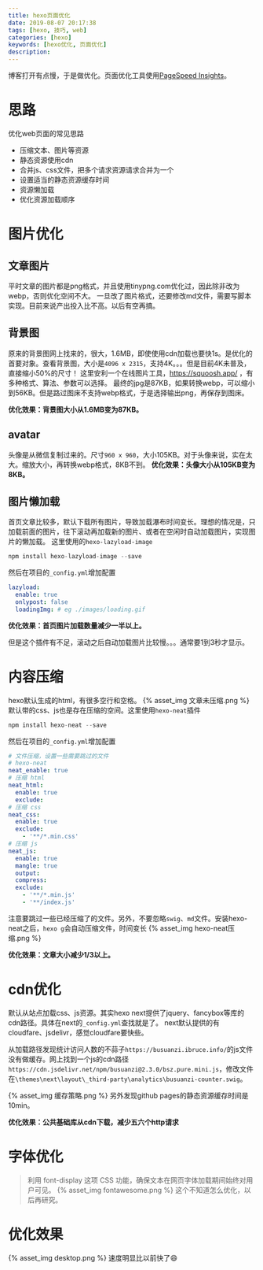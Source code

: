 ```yaml
---
title: hexo页面优化
date: 2019-08-07 20:17:38
tags: [hexo, 技巧, web]
categories: [hexo]
keywords: [hexo优化, 页面优化]
description:
---
```


博客打开有点慢，于是做优化。页面优化工具使用[PageSpeed Insights](https://developers.google.com/speed/pagespeed/insights/)。

# 思路

优化web页面的常见思路
- 压缩文本、图片等资源
- 静态资源使用cdn
- 合并js、css文件，把多个请求资源请求合并为一个
- 设置适当的静态资源缓存时间
- 资源懒加载
- 优化资源加载顺序

# 图片优化

## 文章图片

平时文章的图片都是png格式，并且使用tinypng.com优化过，因此除非改为webp，否则优化空间不大。
一旦改了图片格式，还要修改md文件，需要写脚本实现。目前来说产出投入比不高。以后有空再搞。

## 背景图

原来的背景图网上找来的，很大，1.6MB，即使使用cdn加载也要快1s。是优化的首要对象。查看背景图，大小是`4096 x 2315`，支持4K。。。但是目前4K未普及，直接缩小50%的尺寸！
这里安利一个在线图片工具，https://squoosh.app/ ，有多种格式、算法、参数可以选择。
最终的jpg是87KB，如果转换webp，可以缩小到56KB。但是路过图床不支持webp格式，于是选择输出png，再保存到图床。

**优化效果：背景图大小从1.6MB变为87KB。**

## avatar

头像是从微信复制过来的。尺寸`960 x 960`，大小105KB。对于头像来说，实在太大。缩放大小，再转换webp格式，8KB不到。
**优化效果：头像大小从105KB变为8KB。**

## 图片懒加载

首页文章比较多，默认下载所有图片，导致加载瀑布时间变长。理想的情况是，只加载前面的图片，往下滚动再加载新的图片、或者在空闲时自动加载图片，实现图片的懒加载。
这里使用的`hexo-lazyload-image`
```s
npm install hexo-lazyload-image --save
```
然后在项目的`_config.yml`增加配置
```yml
lazyload:
  enable: true 
  onlypost: false
  loadingImg: # eg ./images/loading.gif 
```
**优化效果：首页图片加载数量减少一半以上。**

但是这个插件有不足，滚动之后自动加载图片比较慢。。。通常要1到3秒才显示。

# 内容压缩

hexo默认生成的html，有很多空行和空格。
{% asset_img 文章未压缩.png %}
默认带的css、js也是存在压缩的空间。这里使用`hexo-neat`插件
```js
npm install hexo-neat --save
```
然后在项目的`_config.yml`增加配置
```yml
# 文件压缩，设置一些需要跳过的文件 
# hexo-neat
neat_enable: true
# 压缩 html
neat_html:
  enable: true
  exclude:
# 压缩 css
neat_css:
  enable: true
  exclude:
    - '**/*.min.css'
# 压缩 js
neat_js:
  enable: true
  mangle: true
  output:
  compress:
  exclude:
    - '**/*.min.js'
    - '**/index.js'
```
注意要跳过一些已经压缩了的文件。另外，不要忽略`swig`、`md`文件。安装hexo-neat之后，`hexo g`会自动压缩文件，时间变长
{% asset_img hexo-neat压缩.png %}

**优化效果：文章大小减少1/3以上。**

# cdn优化

默认从站点加载css、js资源。其实hexo next提供了jquery、fancybox等库的cdn路径。具体在next的`_config.yml`查找就是了。
next默认提供的有cloudfare、jsdelivr，感觉cloudfare要快些。

从加载路径发现统计访问人数的不蒜子`https://busuanzi.ibruce.info/`的js文件没有做缓存。网上找到一个js的cdn路径`https://cdn.jsdelivr.net/npm/busuanzi@2.3.0/bsz.pure.mini.js`，修改文件在`\themes\next\layout\_third-party\analytics\busuanzi-counter.swig`。

{% asset_img 缓存策略.png %}
另外发现github pages的静态资源缓存时间是10min。

**优化效果：公共基础库从cdn下载，减少五六个http请求**

# 字体优化

>利用 font-display 这项 CSS 功能，确保文本在网页字体加载期间始终对用户可见。
{% asset_img fontawesome.png %}
这个不知道怎么优化，以后再研究。


# 优化效果

{% asset_img desktop.png %}
速度明显比以前快了😄
